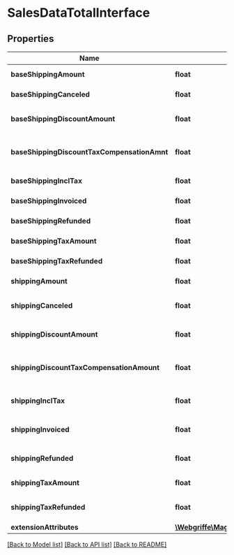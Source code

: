 # SalesDataTotalInterface

## Properties
Name | Type | Description | Notes
------------ | ------------- | ------------- | -------------
**baseShippingAmount** | **float** | Base shipping amount. | [optional] 
**baseShippingCanceled** | **float** | Base shipping canceled. | [optional] 
**baseShippingDiscountAmount** | **float** | Base shipping discount amount. | [optional] 
**baseShippingDiscountTaxCompensationAmnt** | **float** | Base shipping discount tax compensation amount. | [optional] 
**baseShippingInclTax** | **float** | Base shipping including tax. | [optional] 
**baseShippingInvoiced** | **float** | Base shipping invoiced. | [optional] 
**baseShippingRefunded** | **float** | Base shipping refunded. | [optional] 
**baseShippingTaxAmount** | **float** | Base shipping tax amount. | [optional] 
**baseShippingTaxRefunded** | **float** | Base shipping tax refunded. | [optional] 
**shippingAmount** | **float** | Shipping amount. | [optional] 
**shippingCanceled** | **float** | Shipping canceled amount. | [optional] 
**shippingDiscountAmount** | **float** | Shipping discount amount. | [optional] 
**shippingDiscountTaxCompensationAmount** | **float** | Shipping discount tax compensation amount. | [optional] 
**shippingInclTax** | **float** | Shipping including tax amount. | [optional] 
**shippingInvoiced** | **float** | Shipping invoiced amount. | [optional] 
**shippingRefunded** | **float** | Shipping refunded amount. | [optional] 
**shippingTaxAmount** | **float** | Shipping tax amount. | [optional] 
**shippingTaxRefunded** | **float** | Shipping tax refunded amount. | [optional] 
**extensionAttributes** | [**\Webgriffe\MagentoApiClient\Model\SalesDataTotalExtensionInterface**](SalesDataTotalExtensionInterface.md) |  | [optional] 

[[Back to Model list]](../README.md#documentation-for-models) [[Back to API list]](../README.md#documentation-for-api-endpoints) [[Back to README]](../README.md)


